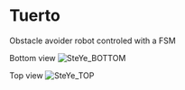 # Tuerto
Obstacle avoider robot controled with a FSM 

Bottom view
![SteYe_BOTTOM](https://github.com/user-attachments/assets/f6e3ce0d-da8f-4e64-bc81-6950cbf2006c)

Top view
![SteYe_TOP](https://github.com/user-attachments/assets/753ee6e4-f605-4c0a-8199-2de194ffbe52)

